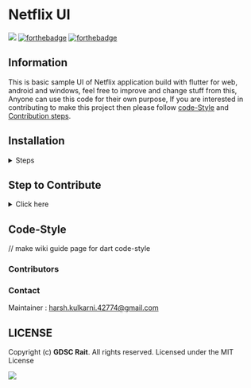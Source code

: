 # Netflix UI
![](netflixbanner.png)
[![forthebadge](https://forthebadge.com/images/badges/built-with-love.svg)](https://forthebadge.com)
[![forthebadge](https://forthebadge.com/images/badges/open-source.svg)](https://forthebadge.com)



## Information 
This is basic sample UI of Netflix application build with flutter for web, android and windows, feel free to improve and change stuff from this, 
Anyone can use this code for their own purpose, If you are interested in contributing to make this project then please follow [code-Style](#code-style) and [Contribution steps](#step-to-contribute).

## Installation

<details><summary>Steps</summary>
<p>


**Step 1:**

Download or clone this repo by using the link below:

```
https://github.com/Google-Developer-Student-Club-RAIT/NetflixUI_Web_Mobile.git
```

**Step 2:**

Go to project root and execute the following command in console to get the required dependencies: 

```
flutter pub get 
```

**Step 3:**

execute the following command to run the application:

```
flutter packages pub run
```

or watch command in order to keep the source code synced automatically:

```
flutter packages pub run build_runner watch
```

</p>
</details>

<a id="contribute"></a>
## Step to Contribute

<details><summary>Click here</summary>
<p>



**1.**  Fork [this](https://github.com/Google-Developer-Student-Club-RAIT/NetflixUI_Web_Mobile) repository.

**2.**  Clone your forked copy of the project.

```
git clone https://github.com/<your_name>/NetflixUI_Web_Mobile.git 
```

**3.** Navigate to the project directory :file_folder: .

```
cd NetflixUI_Web_Mobile
```

**4.** Add a reference(remote) to the original repository.

```
git remote add upstream https://github.com/Google-Developer-Student-Club-RAIT/NetflixUI_Web_Mobile
```

**5.** Check the remotes for this repository.
```
git remote -v
```

**6.** Always take a pull from the upstream repository to your master branch to keep it at par with the main project(updated repository).

```
git pull upstream main
```

**7.** Create a new branch.

```
git checkout -b <your_branch_name>
```

**8.** Perform your desired changes to the code base.


**9.** Track your changes:heavy_check_mark: .

```
git add . 
```

**10.** Commit your changes .

```
git commit -m "Relevant message"
```

**11.** Push the committed changes in your feature branch to your remote repo.
```
git push -u origin <your_branch_name>
```

**12.** To create a pull request, click on `compare and pull requests`. Please ensure you compare your feature branch to the desired branch of the repository you are supposed to make a PR to.


**13.** Add appropriate title and description to your pull request explaining your changes and efforts done.


**14.** Click on `Create Pull Request`.


**15** Congratulations! You have made a PR. Sit back patiently and relax while your PR is reviewed.


</p>
</details>

<a id="codeStyle"></a>
## Code-Style

// make wiki guide page for dart code-style  

### Contributors

### Contact

Maintainer : harsh.kulkarni.42774@gmail.com

## LICENSE
Copyright (c) **GDSC Rait**. All rights reserved. Licensed under the MIT License

[![](https://img.shields.io/github/license/junaidrahim/desiresalesportal?style=for-the-badge)](LICENSE)


